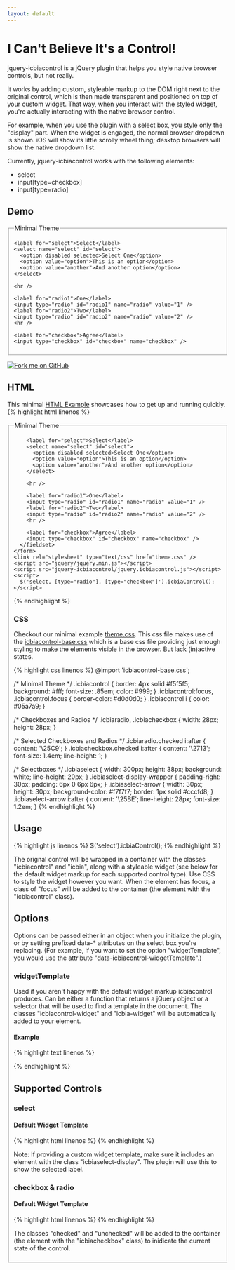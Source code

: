 ```yaml
---
layout: default
---
```


I Can't Believe It's a Control!
==============================

jquery-icbiacontrol is a jQuery plugin that helps you style native browser
controls, but not really.

It works by adding custom, styleable markup to the DOM right next to the
original control, which is then made transparent and positioned on top of your
custom widget. That way, when you interact with the styled widget, you're
actually interacting with the native browser control.

For example, when you use the plugin with a select box, you style only the
"display" part. When the widget is engaged, the normal browser dropdown is
shown. iOS will show its little scrolly wheel thing; desktop browsers will show
the native dropdown list.

Currently, jquery-icbiacontrol works with the following elements:

* select
* input[type=checkbox]
* input[type=radio]

## Demo

<form>
  <fieldset>
    <legend>Minimal Theme</legend>

    <label for="select">Select</label>
    <select name="select" id="select">
      <option disabled selected>Select One</option>
      <option value="option">This is an option</option>
      <option value="another">And another option</option>
    </select>

    <hr />

    <label for="radio1">One</label>
    <input type="radio" id="radio1" name="radio" value="1" />
    <label for="radio2">Two</label>
    <input type="radio" id="radio2" name="radio" value="2" />
    <hr />

    <label for="checkbox">Agree</label>
    <input type="checkbox" id="checkbox" name="checkbox" />
  </fieldset>
</form>

<a href="https://github.com/matthewwithanm/jquery-icbiacontrol/"><img src="https://s3.amazonaws.com/github/ribbons/forkme_right_darkblue_121621.png" alt="Fork me on GitHub"></a>

## HTML
This minimal [HTML Example](demo-src.html) showcases how to get up and running quickly.
{% highlight html linenos %}
<!DOCTYPE html>
<html>
  <head>
    <title>jquery-icbiacontrol demo</title>
  </head>
  <body>
    <form>
      <fieldset>
        <legend>Minimal Theme</legend>

        <label for="select">Select</label>
        <select name="select" id="select">
          <option disabled selected>Select One</option>
          <option value="option">This is an option</option>
          <option value="another">And another option</option>
        </select>

        <hr />

        <label for="radio1">One</label>
        <input type="radio" id="radio1" name="radio" value="1" />
        <label for="radio2">Two</label>
        <input type="radio" id="radio2" name="radio" value="2" />
        <hr />

        <label for="checkbox">Agree</label>
        <input type="checkbox" id="checkbox" name="checkbox" />
      </fieldset>
    </form>
    <link rel="stylesheet" type="text/css" href="theme.css" />
    <script src="jquery/jquery.min.js"></script>
    <script src="jquery-icbiacontrol/jquery.icbiacontrol.js"></script>
    <script>
      $('select, [type="radio"], [type="checkbox"]').icbiaControl();
    </script>
  </body>
</html>
{% endhighlight %}

### CSS
Checkout our minimal example [theme.css](theme.css). This css file makes use of the [icbiacontrol-base.css](icbiacontrol-base.css) which is a base css file providing just enough styling to make the elements visible in the browser. But lack (in)active states.

{% highlight css linenos %}
@import 'icbiacontrol-base.css';

/* Minimal Theme */
.icbiacontrol {
  border: 4px solid #f5f5f5;
  background: #fff;
  font-size: .85em;
  color: #999;
}
.icbiacontrol:focus,
.icbiacontrol.focus {
  border-color: #d0d0d0;
}
.icbiacontrol i {
  color: #05a7a9;
}

/* Checkboxes and Radios */
.icbiaradio,
.icbiacheckbox {
  width: 28px;
  height: 28px;
}

/* Selected Checkboxes and Radios */
.icbiaradio.checked i:after {
  content: '\25C9';
}
.icbiacheckbox.checked i:after {
  content: '\2713';
  font-size: 1.4em;
  line-height: 1;
}

/* Selectboxes */
.icbiaselect {
  width: 300px;
  height: 38px;
  background: white;
  line-height: 20px;
}
.icbiaselect-display-wrapper {
  padding-right: 30px;
  padding: 6px 0 6px 6px;
}
.icbiaselect-arrow {
  width: 30px;
  height: 30px;
  background-color: #f7f7f7;
  border: 1px solid #cccfd8;
}
.icbiaselect-arrow i:after {
  content: '\25BE';
  line-height: 28px;
  font-size: 1.2em;
}
{% endhighlight %}


Usage
-----

{% highlight js linenos %}
$('select').icbiaControl();
{% endhighlight %}

The orignal control will be wrapped in a container with the classes
"icbiacontrol" and "icbia<controlName>", along with a styleable widget (see
below for the default widget markup for each supported control type). Use CSS to
style the widget however you want. When the element has focus, a class of
"focus" will be added to the container (the element with the "icbiacontrol"
class).


Options
-------

Options can be passed either in an object when you initialize the plugin, or by
setting prefixed data-* attributes on the select box you're replacing. (For
example, if you want to set the option "widgetTemplate", you would use the
attribute "data-icbiacontrol-widgetTemplate".)

### widgetTemplate

Used if you aren't happy with the default widget markup icbiacontrol produces.
Can be either a function that returns a jQuery object or a selector that will be
used to find a template in the document. The classes "icbiacontrol-widget" and
"icbia<controlName>-widget" will be automatically added to your element.

#### Example

{% highlight text linenos %}
<script id="icbiaselect-template" type="text/html">
    <div>
        <div class="icbiaselect-display"></div>
        <div>CLICK ME!</div>
    </div>
</script>

<script type="text/javascript">
    $('select').icbiaControl({widgetTemplate: '#icbiaselect-template'});
</script>
{% endhighlight %}


Supported Controls
------------------

### select

#### Default Widget Template

{% highlight html linenos %}
<span class="icbiacontrol-widget icbiaselect-widget">
    <span class="icbiaselect-display-wrapper">
        <span class="icbiaselect-display"></span>
    </span>
    <span class="icbiaselect-arrow"><i></i></span>
</span>
{% endhighlight %}

Note: If providing a custom widget template, make sure it includes an element
with the class "icbiaselect-display". The plugin will use this to show the
selected label.

### checkbox & radio

#### Default Widget Template

{% highlight html linenos %}
<span class="icbiacontrol-widget icbiacheckbox-widget"><i></i></span>
<span class="icbiacontrol-widget icbiaradio-widget"><i></i></span>
{% endhighlight %}

The classes "checked" and "unchecked" will be added to the container (the
element with the "icbiacheckbox" class) to inidicate the current state of the
control.
